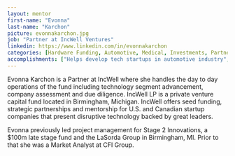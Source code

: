 ```yaml
---
layout: mentor
first-name: "Evonna"
last-name: "Karchon"
picture: evonnakarchon.jpg
job: "Partner at IncWell Ventures"
linkedin: https://www.linkedin.com/in/evonnakarchon
categories: [Hardware Funding, Automotive, Medical, Investments, Partnerships]
accomplishments: ["Helps develop tech startups in automotive industry","Formerly at Stage 2 Innovations ($100M fund)","Expert in funding and due diligence"]
---
```

Evonna Karchon is a Partner at IncWell where she handles the day to day operations of the fund including technology segment advancement, company assessment and due diligence. IncWell LP is a private venture capital fund located in Birmingham, Michigan. IncWell offers seed funding, strategic partnerships and mentorship for U.S. and Canadian startup companies that present disruptive technology backed by great leaders.

Evonna previously led project management for Stage 2 Innovations, a $100m late stage fund and the LaSorda Group in Birmingham, MI. Prior to that she was a Market Analyst at CFI Group.
